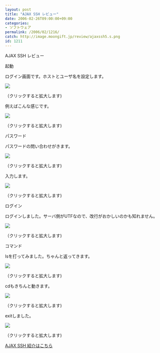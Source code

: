 ```yaml
---
layout: post
title: "AJAX SSH レビュー"
date: 2006-02-26T09:00:00+09:00
categories:
- ソフトウェア
permalink: /2006/02/1216/
catch: http://image.moongift.jp/review/ajaxssh5.s.png
id: 1211
---
```

AJAX SSH レビュー  
<!--more-->

起動

  

ログイン画面です。ホストとユーザ名を設定します。

  

[![](http://image.moongift.jp/review/ajaxssh1.s.png)](http://image.moongift.jp/review/ajaxssh1.png)  
  
（クリックすると拡大します)

  

例えばこんな感じです。

  

[![](http://image.moongift.jp/review/ajaxssh2.s.png)](http://image.moongift.jp/review/ajaxssh2.png)  
  
（クリックすると拡大します)

  

パスワード

  

パスワードの問い合わせがきます。

  

[![](http://image.moongift.jp/review/ajaxssh3.s.png)](http://image.moongift.jp/review/ajaxssh3.png)  
  
（クリックすると拡大します)

  

入力します。

  

[![](http://image.moongift.jp/review/ajaxssh4.s.png)](http://image.moongift.jp/review/ajaxssh4.png)  
  
（クリックすると拡大します)

  

ログイン

  

ログインしました。サーバ側がUTFなので、改行がおかしいのかも知れません。

  

[![](http://image.moongift.jp/review/ajaxssh5.s.png)](http://image.moongift.jp/review/ajaxssh5.png)  
  
（クリックすると拡大します)

  

コマンド

  

lsを打ってみました。ちゃんと返ってきます。

  

[![](http://image.moongift.jp/review/ajaxssh6.s.png)](http://image.moongift.jp/review/ajaxssh6.png)  
  
（クリックすると拡大します)

  

cdもきちんと動きます。

  

[![](http://image.moongift.jp/review/ajaxssh7.s.png)](http://image.moongift.jp/review/ajaxssh7.png)  
  
（クリックすると拡大します)

  

exitしました。

  

[![](http://image.moongift.jp/review/ajaxssh8.s.png)](http://image.moongift.jp/review/ajaxssh8.png)  
  
（クリックすると拡大します)

  

[AJAX SSH 紹介はこちら](http://oss.moongift.jp/intro/i-1204.html)

